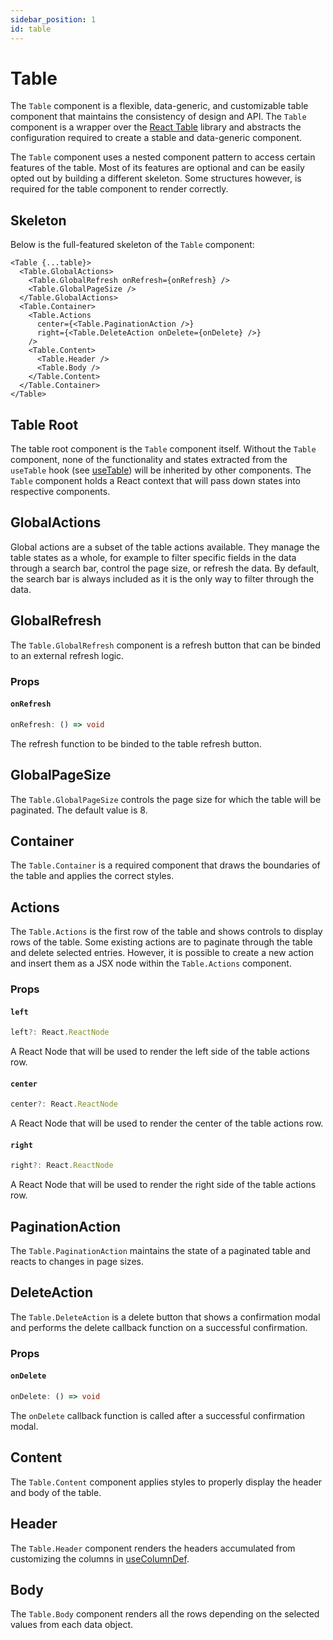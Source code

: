 ```yaml
---
sidebar_position: 1
id: table
--- 
```


# Table

The `Table` component is a flexible, data-generic, and customizable table component that maintains the consistency
of design and API. The `Table` component is a wrapper over the 
[React Table](https://tanstack.com/table/v8/docs/guide/introduction) library and abstracts the configuration 
required to create a stable and data-generic component. 

The `Table` component uses a nested component pattern to access certain features of the table. Most of its features
are optional and can be easily opted out by building a different skeleton. Some structures however, is required
for the table component to render correctly.

## Skeleton

Below is the full-featured skeleton of the `Table` component:
```tsx
<Table {...table}>
  <Table.GlobalActions>
    <Table.GlobalRefresh onRefresh={onRefresh} />
    <Table.GlobalPageSize />
  </Table.GlobalActions>
  <Table.Container>
    <Table.Actions
      center={<Table.PaginationAction />}
      right={<Table.DeleteAction onDelete={onDelete} />}
    />
    <Table.Content>
      <Table.Header />
      <Table.Body />
    </Table.Content>
  </Table.Container>
</Table>
```

## Table Root

The table root component is the `Table` component itself. Without the `Table` component, none of the functionality
and states extracted from the `useTable` hook (see [useTable](/docs/admin-web-app/hooks/use-table)) will be inherited
by other components. The `Table` component holds a React context that will pass down states into respective components.

## GlobalActions

Global actions are a subset of the table actions available. They manage the table states as a whole, for example to
filter specific fields in the data through a search bar, control the page size, or refresh the data. By default, the 
search bar is always included as it is the only way to filter through the data. 

## GlobalRefresh

The `Table.GlobalRefresh` component is a refresh button that can be binded to an external refresh logic.

### Props

#### `onRefresh`

```ts
onRefresh: () => void
```

The refresh function to be binded to the table refresh button.

## GlobalPageSize

The `Table.GlobalPageSize` controls the page size for which the table will be paginated. The default value is 8.

## Container

The `Table.Container` is a required component that draws the boundaries of the table and applies the correct styles.

## Actions

The `Table.Actions` is the first row of the table and shows controls to display rows of the table. Some existing actions
are to paginate through the table and delete selected entries. However, it is possible to create a new action and 
insert them as a JSX node within the `Table.Actions` component.

### Props

#### `left`

```ts
left?: React.ReactNode
```

A React Node that will be used to render the left side of the table actions row.

#### `center`

```ts
center?: React.ReactNode
```

A React Node that will be used to render the center of the table actions row.

#### `right`

```ts
right?: React.ReactNode
```

A React Node that will be used to render the right side of the table actions row.

## PaginationAction

The `Table.PaginationAction` maintains the state of a paginated table and reacts to changes in page sizes.

## DeleteAction

The `Table.DeleteAction` is a delete button that shows a confirmation modal and performs the delete callback function 
on a successful confirmation.

### Props

#### `onDelete`

```ts
onDelete: () => void
```

The `onDelete` callback function is called after a successful confirmation modal.

## Content

The `Table.Content` component applies styles to properly display the header and body of the table.

## Header

The `Table.Header` component renders the headers accumulated from customizing the columns in 
[useColumnDef](/docs/admin-web-app/hooks/use-column-def).

## Body

The `Table.Body` component renders all the rows depending on the selected values from each data object.
